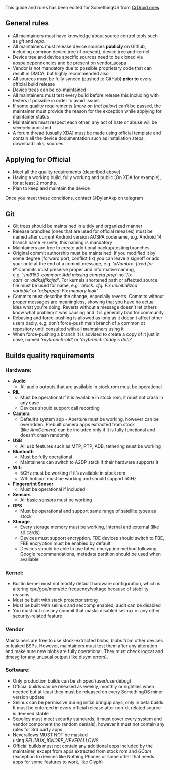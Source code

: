 This guide and rules has been edited for SomethingOS from [CrDroid ones](https://github.com/crdroidandroid/rules-and-guidelines?tab=readme-ov-file#general-rules).
## General rules

- All maintainers must have knowledge about source control tools such as _git_ and _repo_.
- All maintainers must release device sources **publicly** on Github, including common device tree (if present), device tree and kernel
- Device tree and device specific sources need to be cloned via aospa.dependencies and be present on vendor_aospa
- Vendor is not mandatory due to possible proprietary code that can result in DMCA, but highly recommended also
- All sources must be fully synced (pushed to GitHub) **prior to** every official build release
- Device trees can be co-maintained
- All maintainers must test every build before release this including with testers if possible in order to avoid issues
- If some quality requirements (_more on that below_) can’t be passed, the maintainer must provide the reason for the exception while applying for maintainer status
- Maintainers must respect each other, any act of hate or abuse will be severely punished
- A forum thread (usually XDA) must be made using official template and contain all the device documentation such as installation steps, download links, sources

## Applying for Official

- Meet all the quality requirements (described above)
- Having a working build, fully working and public (On XDA for example), for at least 2 months.
- Plan to keep and maintain the device

Once you meet these conditions, contact @DylanAkp on telegram

## Git

- Git trees should be maintained in a tidy and organized manner
- Release branches (ones that are used for official releases) must be named after current Android version AOSPA codename, e.g. Android 14 branch name -> uvite, this naming is mandatory
- Maintainers are free to create additional backup/testing branches
- Original commit authorship must be maintained. If you modified it by some degree (forward port, conflict fix) you can leave a signoff or add your note at the end of a commit message, e.g. _'xNombre: fixed for R'_ Commits must preserve proper and informative naming, e.g. _'sm6150-common: Add missing camera prop'_ no _'fix cam'_ or _'aldksjflkajsd'_. For kernels shortened path or affected source file must be used for name, e.g. _'block: cfq: Fix uninitialized variable'_ or _'adsprpcd: Fix memory leak'_
- Commits must describe the change, especially reverts. Commits without proper messages are meaningless, showing that you have no actual idea what you’re doing. Reverts without a message doesn’t let others know what problem it was causing and it is generally bad for community
- Rebasing and force-pushing is allowed as long as it doesn’t affect other users badly, e.g. don’t force-push main branch of a common dt repository until consulted with all maintainers using it
- When force-pushing a branch it is advised to create a copy of it just in case, named _'mybranch-old'_ or _'mybranch-today's date'_

## Builds quality requirements

### Hardware:
- **Audio**
    - All audio outputs that are available in stock rom must be operational
- **RIL**
    - Must be operational if it is available in stock rom, it must not crash in any case
    - Devices should support call recording
- **Camera**
    - Default’s system app - Aperture must be working, however can be overridden. Prebuilt camera apps extracted from stock (like _AnxCamera_) can be included only if it is fully functional and doesn’t crash randomly
- **USB**
    - All usb features such as MTP, PTP, ADB, tethering must be working
- **Bluetooth**
    - Must be fully operational
    - Maintainers can switch to A2DP stack if their hardware supports it
- **Wifi**
    - 5GHz must be working if it’s available in stock rom
    - Wifi hotspot must be working and should support 5GHz
- **Fingerprint Sensor**
    - Must be operational if included
- **Sensors**
    - All basic sensors must be working
- **GPS**
    - Must be operational and support same range of satellite types as stock
- **Storage**
    - Every storage memory must be working, internal and external (like sd cards)
    - Devices must support encryption. FDE devices should switch to FBE, FBE encryption must be enabled by default
    - Devices should be able to use latest encryption method following Google recommendations, metadata partition should be used when available

### Kernel:

- Builtin kernel must not modify default hardware configuration, which is altering cpu/gpu/mem/etc frequency/voltage because of stability reasons
- Must be built with stack protector strong
- Must be built with selinux and seccomp enabled, audit can be disabled
- You must not use any commit that masks disabled selinux or any other security-related feature
### Vendor

Maintainers are free to use stock-extracted blobs, blobs from other devices or leaked BSPs. However, maintainers must test them after any alteration and make sure new blobs are fully operational. They must check logcat and dmesg for any unusual output (like dlsym errors).

### Software:

- Only production builds can be shipped (user/userdebug)
- Official builds can be released as weekly, monthly or nightlies when needed but at least they must be released on every SomethingOS minor version update
- Selinux can be permissive during initial bringup days, only in beta builds. It must be enforced in every official release after non-dt related source is deemed stable
- Sepolicy must meet security standards, it must cover every system and vendor component (no random denials), however it must not contain any rules for 3rd party apps
- Neverallows MUST NOT be masked using _SELINUX_IGNORE_NEVERALLOWS_
- Official builds must not contain any additional apps included by the maintainer, except from apps extracted from stock rom and _GCam_ (exception to devices like Nothing Phones or some other that needs apps for some features to work, like Glyph)
